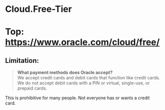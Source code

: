 # Cloud.Free-Tier
# Top: https://www.oracle.com/cloud/free/
## Limitation:
>**What payment methods does Oracle accept?**  
>We accept credit cards and debit cards that function like credit cards. We do not accept debit cards with a PIN or virtual, single-use, or prepaid cards.

This is prohibitive for many people. Not everyone has or wants a credit card.
